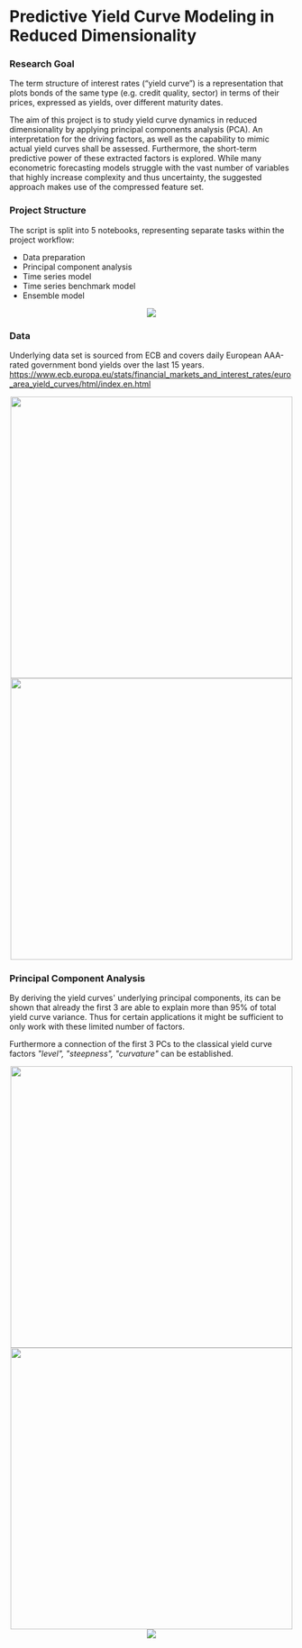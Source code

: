 # Predictive Yield Curve Modeling in Reduced Dimensionality

### Research Goal
The term structure of interest rates (“yield curve”) is a representation that plots bonds of the same type (e.g. credit quality, sector) in terms of their prices, expressed as yields, over different maturity dates.

The aim of this project is to study yield curve dynamics in reduced dimensionality by applying principal components analysis (PCA). An interpretation for the driving factors, as well as the capability to mimic actual yield curves shall be assessed. Furthermore, the short-term predictive power of these extracted factors is explored. While many econometric forecasting models struggle with the vast number of variables that highly increase complexity and thus uncertainty, the suggested approach makes use of the compressed feature set. 

### Project Structure
The script is split into 5 notebooks, representing separate tasks within the project workflow:
- Data preparation
- Principal component analysis
- Time series model
- Time series benchmark model
- Ensemble model

<p align="center">
  <img src="https://github.com/bernhard-pfann/pca-yield-curve-analytics/blob/main/05-images/workflow.PNG"> 
</p>

### Data
Underlying data set is sourced from ECB and covers daily European AAA-rated government bond yields over the last 15 years. https://www.ecb.europa.eu/stats/financial_markets_and_interest_rates/euro_area_yield_curves/html/index.en.html

<p align="center"> 
  <img src="https://github.com/bernhard-pfann/pca-yield-curve-analytics/blob/main/05-images/01_yield_curve.png", width = "500"><br>
  <img src="https://github.com/bernhard-pfann/pca-yield-curve-analytics/blob/main/05-images/02_yields.png", width = "500">
</p>

### Principal Component Analysis
By deriving the yield curves' underlying principal components, its can be shown that already the first 3 are able to explain more than 95% of total yield curve variance. Thus for certain applications it might be sufficient to only work with these limited number of factors.

Furthermore a connection of the first 3 PCs to the classical yield curve factors <i>"level", "steepness", "curvature"</i> can be established.
<p align="center"> 
  <img src="https://github.com/bernhard-pfann/pca-yield-curve-analytics/blob/main/05-images/04_pc_loadings.png", width = "500"><br>
  <img src="https://github.com/bernhard-pfann/pca-yield-curve-analytics/blob/main/05-images/05_pc_scores.png", width = "500"><br>
  <img src="https://github.com/bernhard-pfann/pca-yield-curve-analytics/blob/main/05-images/06_pc_interpret.png, width = "500">
</p>

